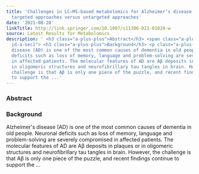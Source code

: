 ```yaml
---
title: 'Challenges in LC–MS-based metabolomics for Alzheimer’s disease early detection:
  targeted approaches versus untargeted approaches'
date: '2021-08-28'
linkTitle: http://link.springer.com/10.1007/s11306-021-01828-w
source: Latest Results for Metabolomics
description: ' <h3 class="a-plus-plus">Abstract</h3> <span class="a-plus-plus abstract-section
  id-a-sec1"> <h3 class="a-plus-plus">Background</h3> <p class="a-plus-plus">Alzheimer''s
  disease (AD) is one of the most common causes of dementia in old people. Neuronal
  deficits such as loss of memory, language and problem-solving are severely compromised
  in affected patients. The molecular features of AD are Aβ deposits in plaques or
  in oligomeric structures and neurofibrillary tau tangles in brain. However, the
  challenge is that Aβ is only one piece of the puzzle, and recent findings continue
  to support the ...'
---
```

 <h3 class="a-plus-plus">Abstract</h3> <span class="a-plus-plus abstract-section id-a-sec1"> <h3 class="a-plus-plus">Background</h3> <p class="a-plus-plus">Alzheimer's disease (AD) is one of the most common causes of dementia in old people. Neuronal deficits such as loss of memory, language and problem-solving are severely compromised in affected patients. The molecular features of AD are Aβ deposits in plaques or in oligomeric structures and neurofibrillary tau tangles in brain. However, the challenge is that Aβ is only one piece of the puzzle, and recent findings continue to support the ...